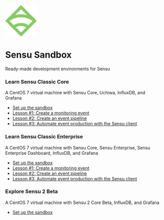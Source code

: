 ![Sensu logo](/images/sensu-logo.png)

# Sensu Sandbox
Ready-made development environments for Sensu

### Learn Sensu Classic Core
A CentOS 7 virtual machine with Sensu Core, Uchiwa, InfluxDB, and Grafana

- [Set up the sandbox](sensu-classic/core#set-up-the-sandbox)
- [Lesson \#1: Create a monitoring event](sensu-classic/core#lesson-1-create-a-monitoring-event)
- [Lesson \#2: Create an event pipeline](sensu-classic/core#lesson-2-pipe-events-into-slack)
- [Lesson \#3: Automate event production with the Sensu client](sensu-classic/core#lesson-3-automate-event-production-with-the-sensu-client)

### Learn Sensu Classic Enterprise
A CentOS 7 virtual machine with Sensu Core, Sensu Enterprise, Sensu Enterprise Dashboard, InfluxDB, and Grafana

- [Set up the sandbox](sensu-classic/enterprise#set-up-the-sandbox)
- [Lesson \#1: Create a monitoring event](sensu-classic/enterprise#lesson-1-create-a-monitoring-event)
- [Lesson \#2: Create an event pipeline](sensu-classic/enterprise#lesson-2-pipe-events-into-slack)
- [Lesson \#3: Automate event production with the Sensu client](sensu-classic/enterprise#lesson-3-automate-event-production-with-the-sensu-client)


### Explore Sensu 2 Beta
A CentOS 7 virtual machine with Sensu 2 Core Beta, InfluxDB, and Grafana

- [Set up the sandbox](sensu-2.x/core#set-up-the-sandbox)
